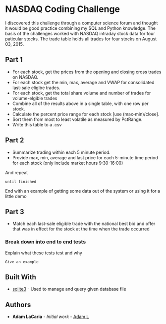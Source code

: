# NASDAQ Coding Challenge 

I discovered this challenge through a computer science forum and thought it would be good practice combining my SQL and Python knowledge. The basis of the challenges worked with NASDAQ intraday stock data for four paticular stocks. The trade table holds all trades for four stocks on August 03, 2015. 

## Part 1

* For each stock, get the prices from the opening and closing cross trades on NASDAQ. 
* For each stock get the min, max, average and VWAP for consolidated last-sale eliglbe trades. 
* For each stock, get the total share volume and number of trades for volume-elgible trades
* Combine all of the results above in a single table, with one row per stock. 
*	Calculate the percent price range for each stock [use (max-min)/close].
*	Sort them from most to least volatile as measured by PctRange.
*	Write this table to a .csv 


## Part 2

* Summarize trading within each 5 minute period.
* Provide max, min, average and last price for each 5-minute time period for each stock (only include market hours 9:30-16:00) 


And repeat

```
until finished
```

End with an example of getting some data out of the system or using it for a little demo

## Part 3

* Match each last-sale eligible trade with the national best bid and offer that was in effect for the stock at the time when the trade occurred 

### Break down into end to end tests

Explain what these tests test and why

```
Give an example
```

## Built With

* [sqlite3](https://docs.python.org/3/library/sqlite3.html#module-sqlite3) - Used to manage and query given database file
 
## Authors

* **Adam LaCaria** - *Initial work* - [Adam L](https://github.com/afl5082)


